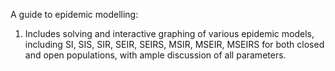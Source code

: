 A guide to epidemic modelling:

1. Includes solving and interactive graphing of various epidemic models, including SI, SIS, SIR, SEIR, 
SEIRS, MSIR, MSEIR, MSEIRS for both closed and open populations, with ample discussion of all parameters.
